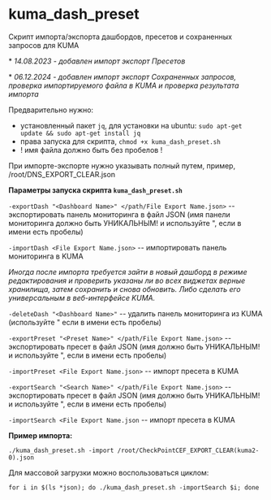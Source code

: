 # kuma_dash_preset
Скрипт импорта/экспорта дашбордов, пресетов и сохраненных запросов для KUMA

\* *14.08.2023 - добавлен импорт экспорт Пресетов*

\* *06.12.2024 - добавлен импорт экспорт Сохраненных запросов, проверка импортируемого файла в KUMA и проверка результата импорта*

Предварительно нужно:
- установленный пакет `jq`, для установки на ubuntu: `sudo apt-get update && sudo apt-get install jq`
- права запуска для скрипта, `chmod +x kuma_dash_preset.sh`
- ! имя файла должно быть без пробелов !

При импорте-экспорте нужно указывать полный путем, пример, /root/DNS_EXPORT_CLEAR.json

**Параметры запуска скрипта `kuma_dash_preset.sh`**

`-exportDash "<Dashboard Name>" </path/File Export Name.json>` -- экспортировать панель мониторинга в файл JSON (имя панели мониторинга должно быть УНИКАЛЬНЫМ! и используйте ", если в имени есть пробелы)

`-importDash <File Export Name.json>` -- импортировать панель мониторинга в KUMA

*Иногда после импорта требуется зайти в новый дашборд в режиме редактирования и проверить указаны ли во всех виджетах верные хранилища, затем сохранить и снова обновить. Либо сделать его универсальным в веб-интерфейсе KUMA.*

`-deleteDash "<Dashboard Name>"` -- удалить панель мониторинга из KUMA (используйте " если в имени есть пробелы)

`-exportPreset "<Preset Name>" </path/File Export Name.json>` -- экспортировать пресет в файл JSON (имя должно быть УНИКАЛЬНЫМ! и используйте ", если в имени есть пробелы)

`-importPreset <File Export Name.json>` -- импорт пресета в KUMA

`-exportSearch "<Search Name>" </path/File Export Name.json>` -- экспортировать пресет в файл JSON (имя должно быть УНИКАЛЬНЫМ! и используйте ", если в имени есть пробелы)

`-importSearch <File Export Name.json` -- импорт пресета в KUMA

**Пример импорта:**

`./kuma_dash_preset.sh -import /root/CheckPointCEF_EXPORT_CLEAR(kuma2-0).json`

Для массовой загрузки можно воспользоваться циклом:

`for i in $(ls *json); do ./kuma_dash_preset.sh -importSearch $i; done`
